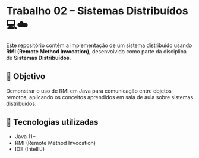 # Trabalho 02 – Sistemas Distribuídos 💻☁️

Este repositório contém a implementação de um sistema distribuído usando **RMI (Remote Method Invocation)**, desenvolvido como parte da disciplina de **Sistemas Distribuídos**.

## 📌 Objetivo

Demonstrar o uso de RMI em Java para comunicação entre objetos remotos, aplicando os conceitos aprendidos em sala de aula sobre sistemas distribuídos.

## 🧠 Tecnologias utilizadas

- Java 11+
- RMI (Remote Method Invocation)
- IDE (IntelliJ)
